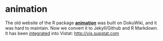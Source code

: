 # animation

The old website of the R package [**animation**](https://github.com/yihui/animation) was built on DokuWiki, and it was hard to maintain. Now we convert it to Jekyll/Github and R Markdown. It has been [integrated](http://vis.supstat.com/categories.html#Animation-ref) into Vistat: http://vis.supstat.com
